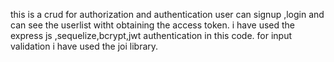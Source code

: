 this is a crud for authorization and authentication
user can signup ,login and can see the userlist witht obtaining the access token.
i have used the express js ,sequelize,bcrypt,jwt authentication in this code.
for input validation i have used the joi library.
